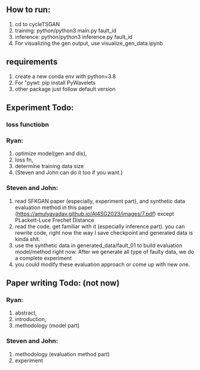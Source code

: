 ## How to run:
1. cd to cycleTSGAN
2. training: python/python3 main.py fault_id
3. inference: python/python3 inference.py fault_id
4. For visualizing the gen output, use visualize_gen_data.ipynb 

## requirements
1. create a new conda env with python=3.8
2. For "pywt: pip install PyWavelets
3. other package just follow default version

## Experiment Todo:

### loss functiobn

### Ryan: 
1. optimize model(gen and dis),
2. loss fn,
3. determine training data size
4. (Steven and John can do it too if you want.)

### Steven and John: 
1. read SFKGAN paper (especially, experiment part), and synthetic data evaluation method in this paper (https://amulyayadav.github.io/AI4SG2023/images/7.pdf) except PLackett-Luce Frechet Distance 
2. read the code, get familiar with it (especially inference part). you can rewrite code, right now the way I save checkpoint and generated data is kinda shit.
3. use the synthetic data in generated_data/fault_01 to build evaluation model/method right now. After we generate all type of faulty data, we do a complete experiment
4. you could modify these evaluation approach or come up with new one.


## Paper writing Todo: (not now)

### Ryan: 
1. abstract,
2. introduction,
3. methodology (model part)

### Steven and John: 
1. methodology (evaluation method part)
2. experiment 
